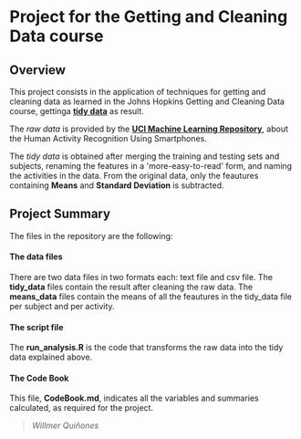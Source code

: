 # Project for the Getting and Cleaning Data course

## Overview
This project consists in the application of techniques for getting and cleaning data as learned in the Johns Hopkins Getting and Cleaning Data course, gettinga [**tidy data**](http://vita.had.co.nz/papers/tidy-data.html) as result.

The *raw data* is provided by the [**UCI Machine Learning Repository**](http://archive.ics.uci.edu/ml/datasets/Human+Activity+Recognition+Using+Smartphones), about the Human Activity Recognition Using Smartphones.

The *tidy data* is obtained after merging the training and testing sets and subjects, renaming the features in a 'more-easy-to-read' form, and naming the activities in the data. From the original data, only the feautures containing **Means** and **Standard Deviation** is subtracted.

## Project Summary
The files in the repository are the following:

#### The data files
There are two data files in two formats each: text file and csv file. The **tidy_data** files contain the result after cleaning the raw data. The **means_data** files contain the means of all the feautures in the tidy_data file per subject and per activity.

#### The script file
The **run_analysis.R** is the code that transforms the raw data into the tidy data explained above.

#### The Code Book
This file, **CodeBook.md**, indicates all the variables and summaries calculated, as required for the project.


> *Willmer Quiñones*


